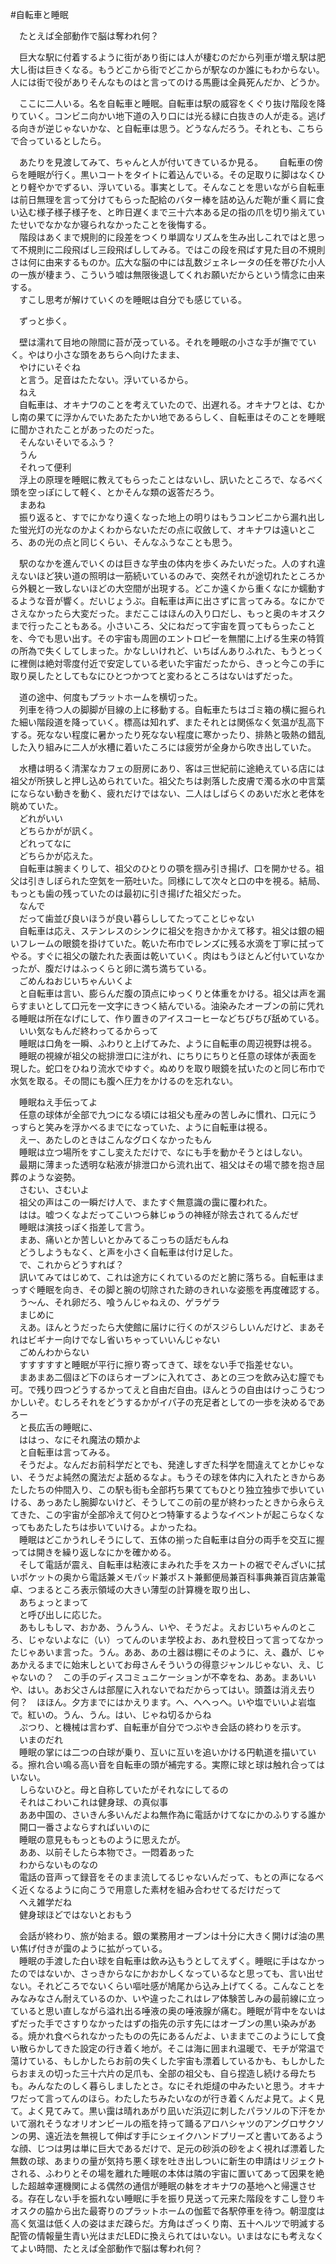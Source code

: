 #自転車と睡眠  

　たとえば全部動作で脳は奪われ何？

　巨大な駅に付着するように街があり街には人が棲むのだから列車が増え駅は肥大し街は巨きくなる。もうどこから街でどこからが駅なのか誰にもわからない。人には街で役がありそんなものはと言ってのける馬鹿は全員死んだか、どうか。

　ここに二人いる。名を自転車と睡眠。自転車は駅の威容をくぐり抜け階段を降りていく。コンビニ向かい地下道の入り口には光る緑に白抜きの人が走る。逃げる向きが逆じゃないかな、と自転車は思う。どうなんだろう。それとも、こちらで合っているとしたら。

　あたりを見渡してみて、ちゃんと人が付いてきているか見る。  
　自転車の傍らを睡眠が行く。黒いコートをタイトに着込んでいる。その足取りに脚はなくひとり軽やかでずるい、浮いている。事実として。そんなことを思いながら自転車は前日無理を言って分けてもらった配給のバター棒を詰め込んだ鞄が重く肩に食い込む様子様子様子を、と昨日遅くまで三十六本ある足の指の爪を切り揃えていたせいでなかなか寝られなかったことを後悔する。  
　階段はあくまで規則的に段差をつくり単調なリズムを生み出しこれではと思って不規則に二段飛ばし三段飛ばししてみる。ではこの段を飛ばす見た目の不規則さは何に由来するものか。広大な脳の中には乱数ジェネレータの任を帯びた小人の一族が棲まう、こういう嘘は無限後退してくれお願いだからという情念に由来する。  
　すこし思考が解けていくのを睡眠は自分でも感じている。  

　ずっと歩く。  

　壁は濡れて目地の隙間に苔が茂っている。それを睡眠の小さな手が撫でていく。やはり小さな頭をあちらへ向けたまま、  
　やけにいそぐね  
　と言う。足音はたたない。浮いているから。  
　ねえ  
　自転車は、オキナワのことを考えていたので、出遅れる。オキナワとは、むかし南の果てに浮かんでいたあたたかい地であるらしく、自転車はそのことを睡眠に聞かされたことがあったのだった。  
　そんないそいでるふう？  
　うん  
　それって便利  
　浮上の原理を睡眠に教えてもらったことはないし、訊いたところで、なるべく頭を空っぽにして軽く、とかそんな類の返答だろう。  
　まあね  
　振り返ると、すでにかなり遠くなった地上の明りはもうコンビニから漏れ出した蛍光灯の光なのかよくわからないただの点に収斂して、オキナワは遠いところ、あの光の点と同じくらい、そんなふうなことも思う。  
 
　駅のなかを進んでいくのは巨きな芋虫の体内を歩くみたいだった。人のすれ違えないほど狭い道の照明は一筋続いているのみで、突然それが途切れたところから外観と一致しないほどの大空間が出現する。どこか遠くから重くなにか蠕動するような音が響く。だいじょうぶ。自転車は声に出さずに言ってみる。なにかでさえなかったら大変だった。まだここはほんの入り口だし、もっと奥のキオスクまで行ったこともある。小さいころ、父にねだって宇宙を買ってもらったことを、今でも思い出す。その宇宙も周囲のエントロピーを無闇に上げる生来の特質の所為で失くしてしまった。かなしいけれど、いちばんありふれた、もうとっくに裡側は絶対零度付近で安定している老いた宇宙だったから、きっと今この手に取り戻したとしてもなにひとつかつてと変わるところはないはずだった。  

　道の途中、何度もプラットホームを横切った。  
　列車を待つ人の脚脚が目線の上に移動する。自転車たちはゴミ箱の横に掘られた細い階段道を降っていく。標高は知れず、またそれとは関係なく気温が乱高下する。死なない程度に暑かったり死なない程度に寒かったり、排熱と吸熱の錯乱した入り組みに二人が水槽に着いたころには疲労が全身から吹き出していた。  

　水槽は明るく清潔なカフェの厨房にあり、客は三世紀前に途絶えている店には祖父が所狭しと押し込められていた。祖父たちは剥落した皮膚で濁る水の中言葉にならない動きを動く、疲れだけではない、二人はしばらくのあいだ水と老体を眺めていた。  
　どれがいい  
　どちらかがが訊く。  
　どれってなに  
　どちらかが応えた。  
　自転車は腕まくりして、祖父のひとりの顎を掴み引き揚げ、口を開かせる。祖父は引きしぼられた空気を一筋吐いた。同様にして次々と口の中を視る。結局、もっとも歯の残っていたのは最初に引き揚げた祖父だった。  
　なんで  
　だって歯並び良いほうが良い暮らししてたってことじゃない  
　自転車は応え、ステンレスのシンクに祖父を抱きかかえて移す。祖父は銀の細いフレームの眼鏡を掛けていた。乾いた布巾でレンズに残る水滴を丁寧に拭ってやる。すぐに祖父の皺たれた表面は乾いていく。肉はもうほとんど付いていなかったが、腹だけはふっくらと卵に満ち満ちている。  
　ごめんねおじいちゃんいくよ  
　と自転車は言い、膨らんだ腹の頂点にゆっくりと体重をかける。祖父は声を漏らすまいとして口元を一文字にきつく結んでいる。油染みたオーブンの前に凭れる睡眠は所在なげにして、作り置きのアイスコーヒーなどちびちび舐めている。  
　いい気なもんだ終わってるからって  
　睡眠は口角を一瞬、ふわりと上げてみた、ように自転車の周辺視野は視る。  
　睡眠の視線が祖父の総排泄口に注がれ、にちりにちりと任意の球体が表面を現した。蛇口をひねり流水でゆすぐ。ぬめりを取り眼鏡を拭いたのと同じ布巾で水気を取る。その間にも腹へ圧力をかけるのを忘れない。  

　睡眠ねえ手伝ってよ  
　任意の球体が全部で九つになる頃には祖父も産みの苦しみに慣れ、口元にうっすらと笑みを浮かべるまでになっていた、ように自転車は視る。  
　えー、あたしのときはこんなグロくなかったもん  
　睡眠は立つ場所をすこし変えただけで、なにも手を動かそうとはしない。  
　最期に薄まった透明な粘液が排泄口から流れ出て、祖父はその場で膝を抱き屈葬のような姿勢。  
　さむい、さむいよ  
　祖父の声はこの一瞬だけ人で、またすぐ無意識の靄に覆われた。  
　はは。嘘つくなよだってこいつら躰じゅうの神経が除去されてるんだぜ  
　睡眠は演技っぽく指差して言う。  
　まあ、痛いとか苦しいとかみてるこっちの話だもんね  
　どうしようもなく、と声を小さく自転車は付け足した。  
　で、これからどうすれば？  
　訊いてみてはじめて、これは途方にくれているのだと腑に落ちる。自転車はまっすぐ睡眠を向き、その脚と腕の切除された跡のきれいな姿態を再度確認する。  
　う～ん、それ卵だろ、喰うんじゃねえの、ゲラゲラ  
　まじめに  
　えあ。ほんとうだったら大使館に届けに行くのがスジらしいんだけど、まあそれはビギナー向けでなし省いちゃっていいんじゃない  
　ごめんわからない  
　すすすすすと睡眠が平行に擦り寄ってきて、球をない手で指差せない。  
　まあまあ二個ほど下のほらオーブンに入れてさ、あとの三つを飲み込む膣でも可。で残り四つどうするかってえと自由だ自由。ほんとうの自由はけっこうむつかしいぞ。むしろそれをどうするかがイパ子の充足者としての一歩を決めるであろー  
　と長広舌の睡眠に、  
　ははっ、なにそれ魔法の類かよ  
　と自転車は言ってみる。  
　そうだよ。なんだお前科学だとでも、発達しすぎた科学を間違えてとかじゃない、そうだよ純然の魔法だよ舐めるなよ。もうその球を体内に入れたときからあたしたちの仲間入り、この駅も街も全部朽ち果ててもひとり独立独歩で歩いていける、あっあたし腕脚ないけど、そうしてこの前の星が終わったときから永らえてきた、この宇宙が全部冷えて何ひとつ特筆するようなイベントが起こらなくなってもあたしたちは歩いていける。よかったね。  
　睡眠はどこかうれしそうにして、五体の揃った自転車は自分の両手を交互に握っては開きを繰り返しなにかを確かめる。  
　そして電話が震え、自転車は粘液にまみれた手をスカートの裾でぞんざいに拭いポケットの奥から電話兼メモパッド兼ポスト兼郵便局兼百科事典兼百貨店兼電卓、つまるところ表示領域の大きい薄型の計算機を取り出し、  
　あちょっとまって  
　と呼び出しに応じた。  
　あもしもしマ、おかあ、うんうん、いや、そうだよ。えおじいちゃんのところ、じゃないよなに（い）ってんのいま学校よお、あれ登校日って言ってなかったじゃあいま言った。うん。ああ、あの土器は棚にそのように、え、蟲が、じゃあかえるまでに始末しといてお母さんそういうの得意ジャンルじゃない、え、じゃないの？　この手のディスコミュニケーションが不幸をね、ああ。まあいいや、はい。あお父さんは部屋に入れないでねだからってはい。頭蓋は消え去り何？　ほほん。夕方までにはかえります。へ、へへっへ。いや塩でいいよ岩塩で。紅いの。うん、うん。はい、じゃね切るからね  
　ぷつり、と機械は言わず、自転車が自分でつぶやき会話の終わりを示す。  
　いまのだれ  
　睡眠の掌には二つの白球が乗り、互いに互いを追いかける円軌道を描いている。擦れ合い鳴る高い音を自転車の頭が補完する。実際に球と球は触れ合ってはいない。  
　しらないひと。母と自称していたがそれなにしてるの  
　それはこわいこれは健身球、の真似事  
　ああ中国の、さいきん多いんだよね無作為に電話かけてなにかのふりする誰か  
　開口一番さよならすればいいのに  
　睡眠の意見ももっとものように思えたが。  
　ああ、以前そしたら本物でさ。一悶着あった  
　わからないものなの  
　電話の音声って録音をそのまま流してるじゃないんだって、もとの声になるべく近くなるように向こうで用意した素材を組み合わせてるだけだって  
　へえ雑学だね  
　健身球ほどではないとおもう  

　会話が終わり、旅が始まる。銀の業務用オーブンは十分に大きく開けば油の黒い焦げ付きが靄のように拡がっている。  
　睡眠の手渡した白い球を自転車は飲み込もうとしてえずく。睡眠に手はなかったのではないか、さっきからなにかおかしくなっているなと思っても、言い出せない。それどころでないくらい嘔吐感が鳩尾から込み上げてくる。こんなことをみなみなさん耐えているのか、いや違ったこれはレア体験苦しみの最前線に立っていると思い直しながら溢れ出る唾液の奥の唾液腺が痛む。睡眠が背中をないはずだった手でさすりなかったはずの指先の示す先にはオーブンの黒い染みがある。焼かれ食べられなかったものの先にあるんだよ、いままでこのようにして食い散らかしてきた設定の行き着く地が。そこは海に囲まれ温暖で、モチが常温で蕩けている、もしかしたらお前の失くした宇宙も漂着しているかも、もしかしたらおまえの切った三十六片の足爪も、全部の祖父も、自ら捏造し続ける母たちも。みんなたのしく暮らしましたとさ。なにそれ炬燵の中みたいと思う。オキナワだって言ってんのほら。わたしたちみたいなのが行き着くんだよ見て。よく見て。よく見てみて。黒い靄は晴れあがり凪いだ浜辺に刺したパラソルの下汗をかいて溺れそうなオリオンビールの瓶を持って踊るアロハシャツのアングロサクソンの男、遠近法を無視して伸ばす手にシェイクハンドプリーズと書いてあるような顔、じつは男は単に巨大であるだけで、足元の砂浜の砂をよく視れば漂着した無数の球、あまりの量が気持ち悪く球を吐き出しついに新生の申請はリジェクトされる、ふわりとその場を離れた睡眠の本体は隣の宇宙に置いてあって因果を絶した超越幸運機関による偶然の通信が睡眠の躰をオキナワの基地へと帰還させる。存在しない手を振れない睡眠に手を振り見送って元来た階段をすこし登りキオスクの脇から出た最寄りのプラットホームの伽藍で各駅停車を待つ。朝湿度は高く気温は低く人の姿はまだ疎らだ。方角はざっくり南、五十ヘルツで明滅する配管の情報量生青い光はまだLEDに換えられてはいない。いまはなにも考えなくてよい時間、たとえば全部動作で脳は奪われ何？  
